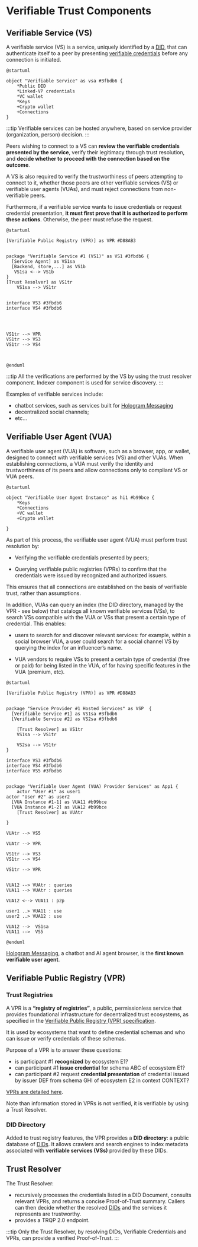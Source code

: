 # Verifiable Trust Components

## Verifiable Service (VS)

A verifiable service (VS) is a service, uniquely identified by a [DID](https://www.w3.org/TR/did-1.0/), that can authenticate itself to a peer by presenting [verifiable credentials](https://www.w3.org/TR/vc-data-model-2.0/) before any connection is initiated.

```plantuml
@startuml

object "Verifiable Service" as vsa #3fbdb6 {
    *Public DID
    *Linked-VP credentials
    *VC wallet
    *Keys
    +Crypto wallet
    +Connections
}
```

:::tip
Verifiable services can be hosted anywhere, based on service provider (organization, person) decision.
:::

Peers wishing to connect to a VS can **review the verifiable credentials presented by the service**, verify their legitimacy through trust resolution, and **decide whether to proceed with the connection based on the outcome**.

A VS is also required to verify the trustworthiness of peers attempting to connect to it, whether those peers are other verifiable services (VS) or verifiable user agents (VUAs), and must reject connections from non-verifiable peers.

Furthermore, if a verifiable service wants to issue credentials or request credential presentation, **it must first prove that it is authorized to perform these actions**. Otherwise, the peer must refuse the request.

```plantuml
@startuml

[Verifiable Public Registry (VPR)] as VPR #D88AB3


package "Verifiable Service #1 (VS1)" as VS1 #3fbdb6 {
  [Service Agent] as VS1sa 
  [Backend, store,...] as VS1b 
   VS1sa <--> VS1b
}
[Trust Resolver] as VS1tr
    VS1sa --> VS1tr


interface VS3 #3fbdb6
interface VS4 #3fbdb6




VS1tr --> VPR
VS1tr --> VS3
VS1tr --> VS4



@enduml

```

:::tip
All the verifications are performed by the VS by using the trust resolver component. Indexer component is used for service discovery.
:::

Examples of verifiable services include:

- chatbot services, such as services built for [Hologram Messaging](https://hologram.zone)
- decentralized social channels;
- etc...

## Verifiable User Agent (VUA)

A verifiable user agent (VUA) is software, such as a browser, app, or wallet, designed to connect with verifiable services (VS) and other VUAs. When establishing connections, a VUA must verify the identity and trustworthiness of its peers and allow connections only to compliant VS or VUA peers.

```plantuml
@startuml

object "Verifiable User Agent Instance" as hi1 #b99bce {
    *Keys
    *Connections
    +VC wallet
    +Crypto wallet
    
}
```

As part of this process, the verifiable user agent (VUA) must perform trust resolution by:

- Verifying the verifiable credentials presented by peers;

- Querying verifiable public registries (VPRs) to confirm that the credentials were issued by recognized and authorized issuers.

This ensures that all connections are established on the basis of verifiable trust, rather than assumptions.

In addition, VUAs can query an index (the DID directory, managed by the VPR - see below) that catalogs all known verifiable services (VSs), to search VSs compatible with the VUA or VSs that present a certain type of credential. This enables:

- users to search for and discover relevant services: for example, within a social browser VUA, a user could search for a social channel VS by querying the index for an influencer’s name.

- VUA vendors to require VSs to present a certain type of credential (free or paid) for being listed in the VUA, of for having specific features in the VUA (premium, etc).

```plantuml
@startuml

[Verifiable Public Registry (VPR)] as VPR #D88AB3


package "Service Provider #1 Hosted Services" as VSP  {
  [Verifiable Service #1] as VS1sa #3fbdb6
  [Verifiable Service #2] as VS2sa #3fbdb6
  
    [Trust Resolver] as VS1tr
    VS1sa --> VS1tr

    VS2sa --> VS1tr
}

interface VS3 #3fbdb6
interface VS4 #3fbdb6
interface VS5 #3fbdb6


package "Verifiable User Agent (VUA) Provider Services" as App1 {
    actor "User #1" as user1
actor "User #2" as user2
  [VUA Instance #1-1] as VUA11 #b99bce
  [VUA Instance #1-2] as VUA12 #b99bce
    [Trust Resolver] as VUAtr

}

VUAtr --> VS5

VUAtr --> VPR

VS1tr --> VS3
VS1tr --> VS4

VS1tr --> VPR


VUA12 --> VUAtr : queries
VUA11 --> VUAtr : queries

VUA12 <--> VUA11 : p2p

user1 ..> VUA11 : use
user2 ..> VUA12 : use

VUA12 -->  VS1sa
VUA11 -->  VS5

@enduml

```

[Hologram Messaging](https://hologram.zone), a chatbot and AI agent browser, is the **first known verifiable user agent**.

## Verifiable Public Registry (VPR)

### Trust Registries

A VPR is a **“registry of registries”**, a public, permissionless service that provides foundational infrastructure for decentralized trust ecosystems, as specified in the [Verifiable Public Registry (VPR) specification](https://verana-labs.github.io/verifiable-trust-vpr-spec/).

It is used by ecosystems that want to define credential schemas and who can issue or verify credentials of these schemas.

Purpose of a VPR is to answer these questions:

- is participant #1 **recognized** by ecosystem E1?
- can participant #1 **issue credential** for schema ABC of ecosystem E1?
- can participant #2 request **credential presentation** of credential issued by issuer DEF from schema GHI of ecosystem E2 in context CONTEXT?

[VPRs are detailed here](../verifiable-public-registry/20-trust-registries.md).

Note than information stored in VPRs is not verified, it is verifiable by using a Trust Resolver.

### DID Directory

Added to trust registry features, the VPR provides a **DID directory**: a public database of [DIDs](https://www.w3.org/TR/did-1.0/). It allows crawlers and search engines to index metadata associated with **verifiable services (VSs)** provided by these DIDs.

## Trust Resolver

The Trust Resolver:

- recursively processes the credentials listed in a DID Document, consults relevant VPRs, and returns a concise Proof-of-Trust summary. Callers can then decide whether the resolved [DIDs](https://www.w3.org/TR/did-1.0/) and the services it represents are trustworthy.
- provides a TRQP 2.0 endpoint.

:::tip
Only the Trust Resolver, by resolving DIDs, Verifiable Credentials and VPRs, can provide a verified Proof-of-Trust.
:::
